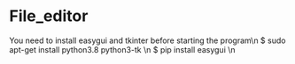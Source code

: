 # File_editor
You need to install easygui and tkinter before starting the program\n 
$ sudo apt-get install python3.8 python3-tk \n
$ pip install easygui \n
